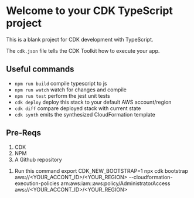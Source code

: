 # Welcome to your CDK TypeScript project

This is a blank project for CDK development with TypeScript.

The `cdk.json` file tells the CDK Toolkit how to execute your app.

## Useful commands

* `npm run build`   compile typescript to js
* `npm run watch`   watch for changes and compile
* `npm run test`    perform the jest unit tests
* `cdk deploy`      deploy this stack to your default AWS account/region
* `cdk diff`        compare deployed stack with current state
* `cdk synth`       emits the synthesized CloudFormation template


Pre-Reqs
---
1) CDK
2) NPM
3) A Github repository


1. Run this command 
export CDK_NEW_BOOTSTRAP=1 
npx cdk bootstrap aws://<YOUR_ACCONT_ID>/<YOUR_REGION> --cloudformation-execution-policies arn:aws:iam::aws:policy/AdministratorAccess aws://<YOUR_ACCONT_ID>/<YOUR_REGION>